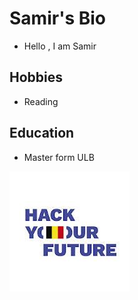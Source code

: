 # Samir's Bio

- Hello , I am Samir

## Hobbies

- Reading

## Education

- Master form ULB

![hyf](./img/hyf.jpeg)
